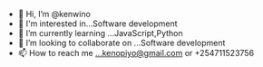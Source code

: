 - 👋 Hi, I’m @kenwino
- 👀 I'm interested in...Software development 
- 🌱 I’m currently learning ...JavaScript,Python 
- 💞️ I’m looking to collaborate on ...Software development
- 📫 How to reach me ...kenopiyo@gmail.com or +254711523756

<!---
kenwino/kenwino is a ✨ special ✨ repository because its `README.md` (this file) appears on your GitHub profile.
You can click the Preview link to take a look at your changes.
--->
